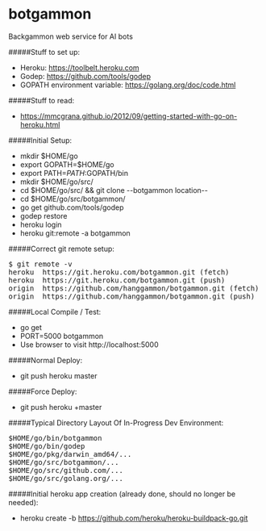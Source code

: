 # botgammon
Backgammon web service for AI bots

#####Stuff to set up:

* Heroku: https://toolbelt.heroku.com
* Godep: https://github.com/tools/godep
* GOPATH environment variable: https://golang.org/doc/code.html 

#####Stuff to read:
* https://mmcgrana.github.io/2012/09/getting-started-with-go-on-heroku.html

#####Initial Setup:
* mkdir $HOME/go
* export GOPATH=$HOME/go
* export PATH=$PATH:$GOPATH/bin
* mkdir $HOME/go/src/
* cd $HOME/go/src/ && git clone --botgammon location--
* cd $HOME/go/src/botgammon/
* go get github.com/tools/godep
* godep restore
* heroku login
* heroku git:remote -a botgammon

#####Correct git remote setup:

<pre>
$ git remote -v
heroku	https://git.heroku.com/botgammon.git (fetch)
heroku	https://git.heroku.com/botgammon.git (push)
origin	https://github.com/hanggammon/botgammon.git (fetch)
origin	https://github.com/hanggammon/botgammon.git (push)
</pre>

#####Local Compile / Test:
* go get
* PORT=5000 botgammon
* Use browser to visit http://localhost:5000

#####Normal Deploy:
* git push heroku master

#####Force Deploy:
* git push heroku +master

#####Typical Directory Layout Of In-Progress Dev Environment:
<pre>
$HOME/go/bin/botgammon
$HOME/go/bin/godep
$HOME/go/pkg/darwin_amd64/...
$HOME/go/src/botgammon/...
$HOME/go/src/github.com/...
$HOME/go/src/golang.org/...
</pre>

#####Initial heroku app creation (already done, should no longer be needed):
* heroku create -b https://github.com/heroku/heroku-buildpack-go.git
